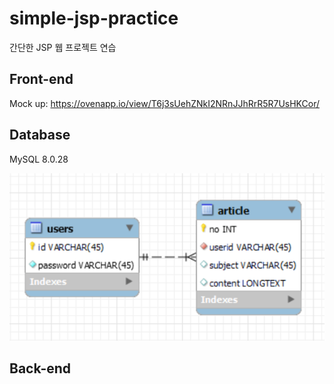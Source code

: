 # simple-jsp-practice
간단한 JSP 웹 프로젝트 연습

## Front-end

Mock up: https://ovenapp.io/view/T6j3sUehZNkI2NRnJJhRrR5R7UsHKCor/

## Database

MySQL 8.0.28

![](res/EER_Diagram.png)

## Back-end

